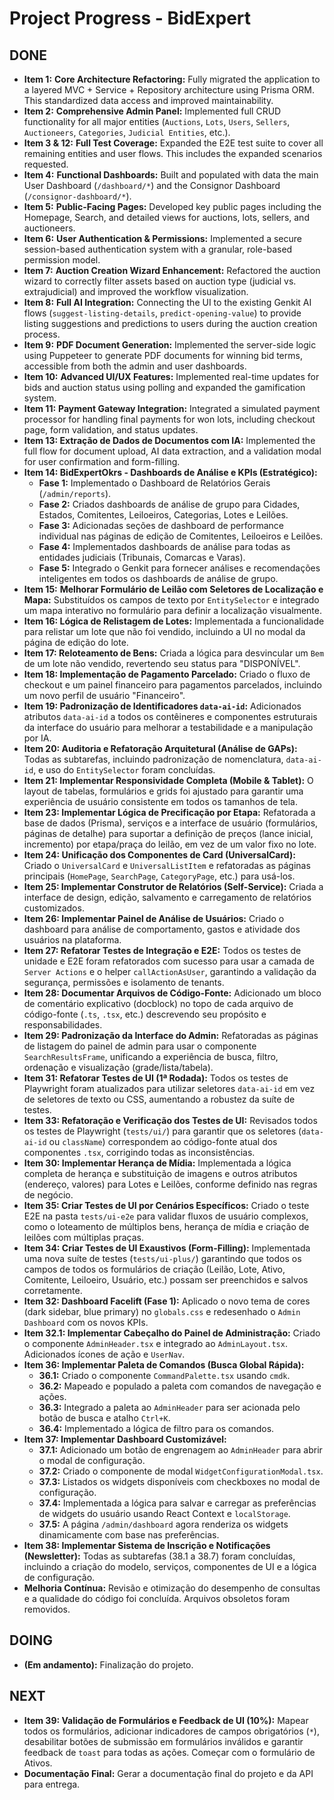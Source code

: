# Project Progress - BidExpert

## DONE
- **Item 1:** **Core Architecture Refactoring:** Fully migrated the application to a layered MVC + Service + Repository architecture using Prisma ORM. This standardized data access and improved maintainability.
- **Item 2:** **Comprehensive Admin Panel:** Implemented full CRUD functionality for all major entities (`Auctions`, `Lots`, `Users`, `Sellers`, `Auctioneers`, `Categories`, `Judicial Entities`, etc.).
- **Item 3 & 12:** **Full Test Coverage:** Expanded the E2E test suite to cover all remaining entities and user flows. This includes the expanded scenarios requested.
- **Item 4:** **Functional Dashboards:** Built and populated with data the main User Dashboard (`/dashboard/*`) and the Consignor Dashboard (`/consignor-dashboard/*`).
- **Item 5:** **Public-Facing Pages:** Developed key public pages including the Homepage, Search, and detailed views for auctions, lots, sellers, and auctioneers.
- **Item 6:** **User Authentication & Permissions:** Implemented a secure session-based authentication system with a granular, role-based permission model.
- **Item 7:** **Auction Creation Wizard Enhancement:** Refactored the auction wizard to correctly filter assets based on auction type (judicial vs. extrajudicial) and improved the workflow visualization.
- **Item 8:** **Full AI Integration:** Connecting the UI to the existing Genkit AI flows (`suggest-listing-details`, `predict-opening-value`) to provide listing suggestions and predictions to users during the auction creation process.
- **Item 9:** **PDF Document Generation:** Implemented the server-side logic using Puppeteer to generate PDF documents for winning bid terms, accessible from both the admin and user dashboards.
- **Item 10:** **Advanced UI/UX Features:** Implemented real-time updates for bids and auction status using polling and expanded the gamification system.
- **Item 11:** **Payment Gateway Integration:** Integrated a simulated payment processor for handling final payments for won lots, including checkout page, form validation, and status updates.
- **Item 13: Extração de Dados de Documentos com IA:** Implemented the full flow for document upload, AI data extraction, and a validation modal for user confirmation and form-filling.
- **Item 14: BidExpertOkrs - Dashboards de Análise e KPIs (Estratégico):**
    - **Fase 1:** Implementado o Dashboard de Relatórios Gerais (`/admin/reports`).
    - **Fase 2:** Criados dashboards de análise de grupo para Cidades, Estados, Comitentes, Leiloeiros, Categorias, Lotes e Leilões.
    - **Fase 3:** Adicionadas seções de dashboard de performance individual nas páginas de edição de Comitentes, Leiloeiros e Leilões.
    - **Fase 4:** Implementados dashboards de análise para todas as entidades judiciais (Tribunais, Comarcas e Varas).
    - **Fase 5:** Integrado o Genkit para fornecer análises e recomendações inteligentes em todos os dashboards de análise de grupo.
- **Item 15:** **Melhorar Formulário de Leilão com Seletores de Localização e Mapa:** Substituídos os campos de texto por `EntitySelector` e integrado um mapa interativo no formulário para definir a localização visualmente.
- **Item 16: Lógica de Relistagem de Lotes:** Implementada a funcionalidade para relistar um lote que não foi vendido, incluindo a UI no modal da página de edição do lote.
- **Item 17: Reloteamento de Bens:** Criada a lógica para desvincular um `Bem` de um lote não vendido, revertendo seu status para "DISPONÍVEL".
- **Item 18: Implementação de Pagamento Parcelado:** Criado o fluxo de checkout e um painel financeiro para pagamentos parcelados, incluindo um novo perfil de usuário "Financeiro".
- **Item 19: Padronização de Identificadores `data-ai-id`:** Adicionados atributos `data-ai-id` a todos os contêineres e componentes estruturais da interface do usuário para melhorar a testabilidade e a manipulação por IA.
- **Item 20: Auditoria e Refatoração Arquitetural (Análise de GAPs):** Todas as subtarefas, incluindo padronização de nomenclatura, `data-ai-id`, e uso do `EntitySelector` foram concluídas.
- **Item 21: Implementar Responsividade Completa (Mobile & Tablet):** O layout de tabelas, formulários e grids foi ajustado para garantir uma experiência de usuário consistente em todos os tamanhos de tela.
- **Item 23: Implementar Lógica de Precificação por Etapa:** Refatorada a base de dados (Prisma), serviços e a interface de usuário (formulários, páginas de detalhe) para suportar a definição de preços (lance inicial, incremento) por etapa/praça do leilão, em vez de um valor fixo no lote.
- **Item 24: Unificação dos Componentes de Card (UniversalCard):** Criado o `UniversalCard` e `UniversalListItem` e refatoradas as páginas principais (`HomePage`, `SearchPage`, `CategoryPage`, etc.) para usá-los.
- **Item 25: Implementar Construtor de Relatórios (Self-Service):** Criada a interface de design, edição, salvamento e carregamento de relatórios customizados.
- **Item 26: Implementar Painel de Análise de Usuários:** Criado o dashboard para análise de comportamento, gastos e atividade dos usuários na plataforma.
- **Item 27: Refatorar Testes de Integração e E2E:** Todos os testes de unidade e E2E foram refatorados com sucesso para usar a camada de `Server Actions` e o helper `callActionAsUser`, garantindo a validação da segurança, permissões e isolamento de tenants.
- **Item 28: Documentar Arquivos de Código-Fonte:** Adicionado um bloco de comentário explicativo (docblock) no topo de cada arquivo de código-fonte (`.ts`, `.tsx`, etc.) descrevendo seu propósito e responsabilidades.
- **Item 29: Padronização da Interface do Admin:** Refatoradas as páginas de listagem do painel de admin para usar o componente `SearchResultsFrame`, unificando a experiência de busca, filtro, ordenação e visualização (grade/lista/tabela).
- **Item 31: Refatorar Testes de UI (1ª Rodada):** Todos os testes de Playwright foram atualizados para utilizar seletores `data-ai-id` em vez de seletores de texto ou CSS, aumentando a robustez da suíte de testes.
- **Item 33: Refatoração e Verificação dos Testes de UI:** Revisados todos os testes de Playwright (`tests/ui/`) para garantir que os seletores (`data-ai-id` ou `className`) correspondem ao código-fonte atual dos componentes `.tsx`, corrigindo todas as inconsistências.
- **Item 30: Implementar Herança de Mídia:** Implementada a lógica completa de herança e substituição de imagens e outros atributos (endereço, valores) para Lotes e Leilões, conforme definido nas regras de negócio.
- **Item 35: Criar Testes de UI por Cenários Específicos:** Criado o teste E2E na pasta `tests/ui-e2e` para validar fluxos de usuário complexos, como o loteamento de múltiplos bens, herança de mídia e criação de leilões com múltiplas praças.
- **Item 34: Criar Testes de UI Exaustivos (Form-Filling):** Implementada uma nova suíte de testes (`tests/ui-plus/`) garantindo que todos os campos de todos os formulários de criação (Leilão, Lote, Ativo, Comitente, Leiloeiro, Usuário, etc.) possam ser preenchidos e salvos corretamente.
- **Item 32: Dashboard Facelift (Fase 1):** Aplicado o novo tema de cores (dark sidebar, blue primary) no `globals.css` e redesenhado o `Admin Dashboard` com os novos KPIs.
- **Item 32.1: Implementar Cabeçalho do Painel de Administração:** Criado o componente `AdminHeader.tsx` e integrado ao `AdminLayout.tsx`. Adicionados ícones de ação e `UserNav`.
- **Item 36: Implementar Paleta de Comandos (Busca Global Rápida):**
    - **36.1:** Criado o componente `CommandPalette.tsx` usando `cmdk`.
    - **36.2:** Mapeado e populado a paleta com comandos de navegação e ações.
    - **36.3:** Integrado a paleta ao `AdminHeader` para ser acionada pelo botão de busca e atalho `Ctrl+K`.
    - **36.4:** Implementado a lógica de filtro para os comandos.
- **Item 37: Implementar Dashboard Customizável:**
    - **37.1:** Adicionado um botão de engrenagem ao `AdminHeader` para abrir o modal de configuração.
    - **37.2:** Criado o componente de modal `WidgetConfigurationModal.tsx`.
    - **37.3:** Listados os widgets disponíveis com checkboxes no modal de configuração.
    - **37.4:** Implementada a lógica para salvar e carregar as preferências de widgets do usuário usando React Context e `localStorage`.
    - **37.5:** A página `/admin/dashboard` agora renderiza os widgets dinamicamente com base nas preferências.
- **Item 38: Implementar Sistema de Inscrição e Notificações (Newsletter):** Todas as subtarefas (38.1 a 38.7) foram concluídas, incluindo a criação do modelo, serviços, componentes de UI e a lógica de configuração.
- **Melhoria Contínua:** Revisão e otimização do desempenho de consultas e a qualidade do código foi concluída. Arquivos obsoletos foram removidos.

## DOING
- **(Em andamento):** Finalização do projeto.

## NEXT
- **Item 39: Validação de Formulários e Feedback de UI (10%):** Mapear todos os formulários, adicionar indicadores de campos obrigatórios (`*`), desabilitar botões de submissão em formulários inválidos e garantir feedback de `toast` para todas as ações. Começar com o formulário de Ativos.
- **Documentação Final:** Gerar a documentação final do projeto e da API para entrega.

